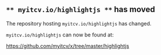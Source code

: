 ## `** myitcv.io/highlightjs **` has moved

The repository hosting `myitcv.io/highlightjs` has changed.

`myitcv.io/highlightjs` can now be found at:

https://github.com/myitcv/x/tree/master/highlightjs
